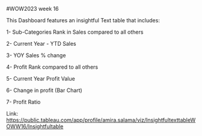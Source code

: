 #WOW2023 week 16


This Dashboard features an insightful Text table that includes:

1- Sub-Categories Rank in Sales compared to all others

2- Current Year - YTD Sales

3- YOY Sales % change

4- Profit Rank compared to all others

5- Current Year Profit Value

6- Change in profit (Bar Chart)

7- Profit Ratio

Link: https://public.tableau.com/app/profile/amira.salama/viz/InsightfultexttableWOWW16/Insightfultable
